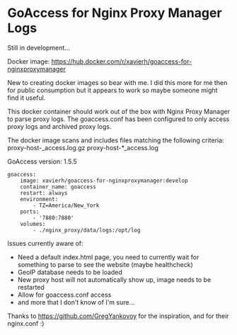 # GoAccess for Nginx Proxy Manager Logs

Still in development...

Docker image: https://hub.docker.com/r/xavierh/goaccess-for-nginxproxymanager

New to creating docker images so bear with me. I did this more for me then for public consumption but it appears to work so maybe someone might find it useful.

This docker container should work out of the box with Nginx Proxy Manager to parse proxy logs. The goaccess.conf has been configured to only access proxy logs and archived proxy logs.

The docker image scans and includes files matching the following criteria: proxy-host-_access.log.gz proxy-host-*_access.log

GoAccess version: 1.5.5

```
goaccess:
    image: xavierh/goaccess-for-nginxproxymanager:develop
    container_name: goaccess
    restart: always
    environment:
        - TZ=America/New_York
    ports:
        - '7880:7880'
    volumes:
        - ./nginx_proxy/data/logs:/opt/log
```


Issues currently aware of:
- Need a default index.html page, you need to currently wait for something to parse to see the website (maybe healthcheck)
- GeoIP database needs to be loaded
- New proxy host will not automatically show up, image needs to be restarted
- Allow for goaccess.conf access
- and more that I don't know of I'm sure...


Thanks to https://github.com/GregYankovoy for the inspiration, and for their nginx.conf :)
